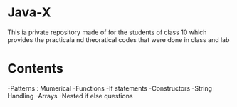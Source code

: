 # Java-X

This ia private repository made of for the students of class 10 which provides the practicala nd theoratical codes that were done in class and lab 

# Contents

-Patterns : Mumerical
-Functions
-If statements
-Constructors
-String Handling
-Arrays
-Nested if else questions 